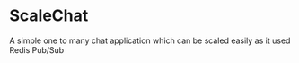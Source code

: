 # ScaleChat
A simple one to many chat application which can be scaled easily as it used Redis Pub/Sub
